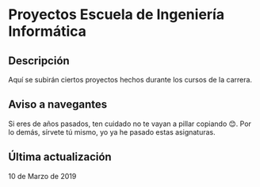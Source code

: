 # Proyectos Escuela de Ingeniería Informática

## Descripción
Aquí se subirán ciertos proyectos hechos durante los cursos de la carrera.

## Aviso a navegantes
Si eres de años pasados, ten cuidado no te vayan a pillar copiando :blush:. Por lo demás, sírvete tú mismo, yo ya he pasado estas asignaturas.

## Última actualización
10 de Marzo de 2019
